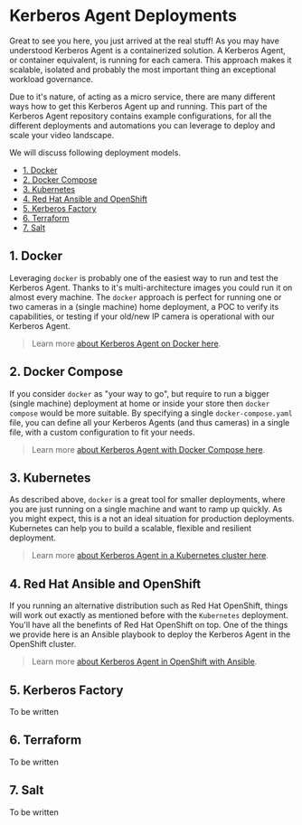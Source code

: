 # Kerberos Agent Deployments

Great to see you here, you just arrived at the real stuff! As you may have understood Kerberos Agent is a containerized solution. A Kerberos Agent, or container equivalent, is running for each camera. This approach makes it scalable, isolated and probably the most important thing an exceptional workload governance.

Due to it's nature, of acting as a micro service, there are many different ways how to get this Kerberos Agent up and running. This part of the Kerberos Agent repository contains example configurations, for all the different deployments and automations you can leverage to deploy and scale your video landscape.

We will discuss following deployment models.

- [1. Docker](#1-docker)
- [2. Docker Compose](#2-docker-compose)
- [3. Kubernetes](#3-kubernetes)
- [4. Red Hat Ansible and OpenShift](#4-red-hat-ansible-and-openshift)
- [5. Kerberos Factory](#5-kerberos-factory)
- [6. Terraform](#6-terraform)
- [7. Salt](#7-salt)

## 1. Docker

Leveraging `docker` is probably one of the easiest way to run and test the Kerberos Agent. Thanks to it's multi-architecture images you could run it on almost every machine. The `docker` approach is perfect for running one or two cameras in a (single machine) home deployment, a POC to verify its capabilities, or testing if your old/new IP camera is operational with our Kerberos Agent.

> Learn more [about Kerberos Agent on Docker here](https://github.com/kerberos-io/agent/tree/master/deployments/docker#1-running-a-single-container).

## 2. Docker Compose

If you consider `docker` as "your way to go", but require to run a bigger (single machine) deployment at home or inside your store then `docker compose` would be more suitable. By specifying a single `docker-compose.yaml` file, you can define all your Kerberos Agents (and thus cameras) in a single file, with a custom configuration to fit your needs.

> Learn more [about Kerberos Agent with Docker Compose here](https://github.com/kerberos-io/agent/tree/master/deployments/docker#2-running-multiple-containers-with-docker-compose).

## 3. Kubernetes

As described above, `docker` is a great tool for smaller deployments, where you are just running on a single machine and want to ramp up quickly. As you might expect, this is a not an ideal situation for production deployments. Kubernetes can help you to build a scalable, flexible and resilient deployment.

> Learn more [about Kerberos Agent in a Kubernetes cluster here](https://github.com/kerberos-io/agent/tree/master/deployments/kubernetes).

## 4. Red Hat Ansible and OpenShift

If you running an alternative distribution such as Red Hat OpenShift, things will work out exactly as mentioned before with the `Kubernetes` deployment. You'll have all the benefints of Red Hat OpenShift on top. One of the things we provide here is an Ansible playbook to deploy the Kerberos Agent in the OpenShift cluster.

> Learn more [about Kerberos Agent in OpenShift with Ansible](https://github.com/kerberos-io/agent/tree/master/deployments/ansible-openshift).

## 5. Kerberos Factory

To be written

## 6. Terraform

To be written

## 7. Salt

To be written

